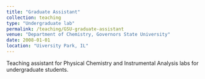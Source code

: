 ```yaml
---
title: "Graduate Assistant"
collection: teaching
type: "Undergraduate lab"
permalink: /teaching/GSU-graduate-assistant
venue: "Department of Chemistry, Governors State University"
date: 2008-01-01
location: "Uiversity Park, IL"
---
```


Teaching assistant for Physical Chemistry and Instrumental Analysis labs for undergraduate students.
